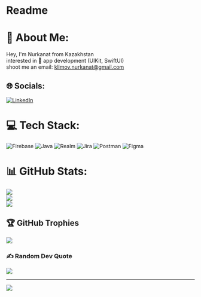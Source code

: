 # Readme

# 💫 About Me:
Hey, I'm Nurkanat from Kazakhstan<br>interested in  app development (UIKit, SwiftUI)<br>shoot me an email: klimov.nurkanat@gmail.com<br>


## 🌐 Socials:
[![LinkedIn](https://img.shields.io/badge/LinkedIn-%230077B5.svg?logo=linkedin&logoColor=white)](https://linkedin.com/in/nurkanatklimov) 

# 💻 Tech Stack:
![Firebase](https://img.shields.io/badge/firebase-%23039BE5.svg?style=plastic&logo=firebase) ![Java](https://img.shields.io/badge/java-%23ED8B00.svg?style=plastic&logo=java&logoColor=white) ![Realm](https://img.shields.io/badge/Realm-39477F?style=plastic&logo=realm&logoColor=white) ![Jira](https://img.shields.io/badge/jira-%230A0FFF.svg?style=plastic&logo=jira&logoColor=white) ![Postman](https://img.shields.io/badge/Postman-FF6C37?style=plastic&logo=postman&logoColor=white) 	![Figma](https://img.shields.io/badge/figma-%23F24E1E.svg?style=plastic&logo=figma&logoColor=white)
# 📊 GitHub Stats:
![](https://github-readme-stats.vercel.app/api?username=iOSdev-klimov&theme=highcontrast&hide_border=false&include_all_commits=true&count_private=true)<br/>
![](https://github-readme-streak-stats.herokuapp.com/?user=iOSdev-klimov&theme=highcontrast&hide_border=false)<br/>
![](https://github-readme-stats.vercel.app/api/top-langs/?username=iOSdev-klimov&theme=highcontrast&hide_border=false&include_all_commits=true&count_private=true&layout=compact)

## 🏆 GitHub Trophies
![](https://github-profile-trophy.vercel.app/?username=iOSdev-klimov&theme=radical&no-frame=false&no-bg=false&margin-w=4)

### ✍️ Random Dev Quote
![](https://quotes-github-readme.vercel.app/api?type=horizontal&theme=merko)

---
[![](https://visitcount.itsvg.in/api?id=iOSdev-klimov&icon=1&color=2)](https://visitcount.itsvg.in)

<!-- Proudly created with GPRM ( https://gprm.itsvg.in ) -->
